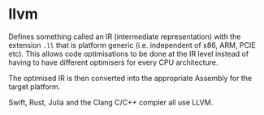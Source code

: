 # llvm

Defines something called an IR (intermediate representation) with the extension `.ll` that is platform generic (i.e. independent of x86, ARM, PCIE etc). This allows code optimisations to be done at the IR level instead of having to have different optimisers for every CPU architecture.

The optimised IR is then converted into the appropriate Assembly for the target platform.

Swift, Rust, Julia and the Clang C/C++ compler all use LLVM.
